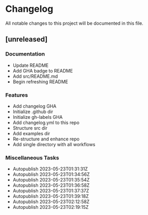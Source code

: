 # Changelog

All notable changes to this project will be documented in this file.

## [unreleased]

### Documentation

- Update README
- Add GHA badge to README
- Add src/README.md
- Begin refreshing README

### Features

- Add changelog GHA
- Initialize .github dir
- Initialize gh-labels GHA
- Add changelog.yml to this repo
- Structure src dir
- Add examples dir
- Re-structure and enhance repo
- Add single directory with all workflows

### Miscellaneous Tasks

- Autopublish 2023-05-23T01:31:31Z
- Autopublish 2023-05-23T01:34:56Z
- Autopublish 2023-05-23T01:35:54Z
- Autopublish 2023-05-23T01:36:58Z
- Autopublish 2023-05-23T01:37:37Z
- Autopublish 2023-05-23T01:39:18Z
- Autopublish 2023-05-23T02:12:58Z
- Autopublish 2023-05-23T02:19:15Z

<!-- generated by git-cliff -->
